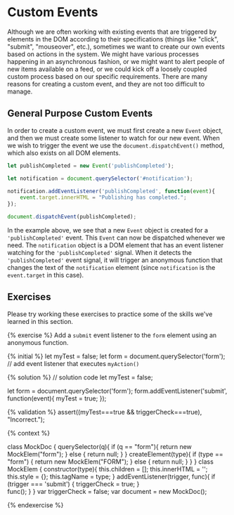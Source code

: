 # Custom Events
Although we are often working with existing events that are triggered by elements in the DOM according to their specifications (things like "click", "submit", "mouseover", etc.), sometimes we want to create our own events based on actions in the system. We might have various processes happening in an asynchronous fashion, or we might want to alert people of new items available on a feed, or we could kick off a loosely coupled custom process based on our specific requirements. There are many reasons for creating a custom event, and they are not too difficult to manage.

## General Purpose Custom Events
In order to create a custom event, we must first create a new `Event` object, and then we must create some listener to watch for our new event. When we wish to trigger the event we use the `document.dispatchEvent()` method, which also exists on all DOM elements. 

```js
let publishCompleted = new Event('publishCompleted');

let notification = document.querySelector('#notification');

notification.addEventListener('publishCompleted', function(event){
    event.target.innerHTML = "Publishing has completed.";
});

document.dispatchEvent(publishCompleted);
```

In the example above, we see that a new `Event` object is created for a `'publishCompleted'` event. This `Event` can now be dispatched whenever we need. The `notification` object is a DOM element that has an event listener watching for the `'publishCompleted'` signal. When it detects the `'publishCompleted'` event signal, it will trigger an anonymous function that changes the text of the `notification` element (since `notification` is the `event.target` in this case).


## Exercises
Please try working these exercises to practice some of the skills we've learned in this section.


{% exercise %}
Add a <code>submit</code> event listener to the <code>form</code> element using an anonymous function.

{% initial %}
let myTest = false;
let form = document.querySelector('form');
// add event listener that executes `myAction()`

{% solution %}
// solution code
let myTest = false;

let form = document.querySelector('form');
form.addEventListener('submit', function(event){
    myTest = true;
});

{% validation %}
assert((myTest===true && triggerCheck===true), "Incorrect.");

{% context %}

class MockDoc {
    querySelector(q){
        if (q == "form"){
            return new MockElem("form");
        } else {
            return null;
        }
    }
    createElement(type){
        if (type == "form") {
            return new MockElem("FORM");
        } else {
            return null;
        }
    }
}
class MockElem {
    constructor(type){
        this.children = [];
        this.innerHTML = '';
        this.style = {};
        this.tagName = type;
    }
    addEventListener(trigger, func){
        if (trigger === 'submit') {
            triggerCheck = true;
        }        
        func();
    }
}
var triggerCheck = false;
var document = new MockDoc();

{% endexercise %}

